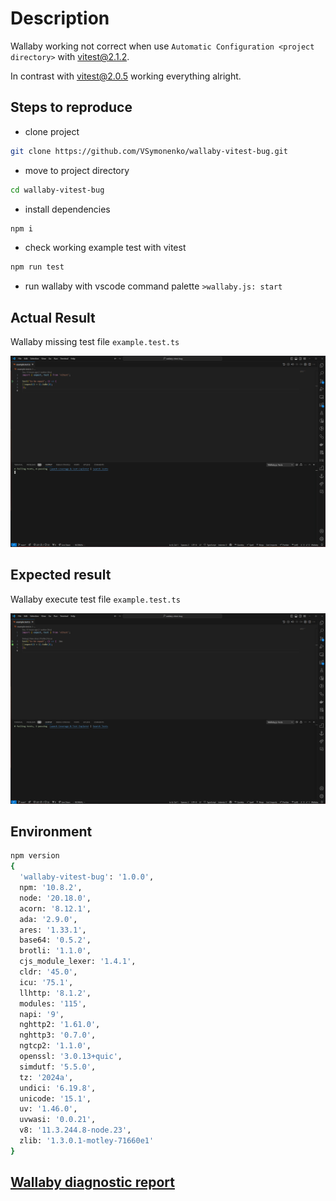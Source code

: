 # Description

Wallaby working not correct when use `Automatic Configuration <project directory>` with vitest@2.1.2.

In contrast with vitest@2.0.5 working everything alright.

## Steps to reproduce

- clone project

```bash
git clone https://github.com/VSymonenko/wallaby-vitest-bug.git
```

- move to project directory

```bash
cd wallaby-vitest-bug
```

- install dependencies

```bash
npm i
```

- check working example test with vitest

```bash
npm run test
```

- run wallaby with vscode command palette `>wallaby.js: start`

## Actual Result

Wallaby missing test file `example.test.ts`

![alt text](missing-test.png)

## Expected result

Wallaby execute test file `example.test.ts`

![alt text](execute-test.png)

## Environment

```bash
npm version 
{
  'wallaby-vitest-bug': '1.0.0',
  npm: '10.8.2',
  node: '20.18.0',
  acorn: '8.12.1',
  ada: '2.9.0',
  ares: '1.33.1',
  base64: '0.5.2',
  brotli: '1.1.0',
  cjs_module_lexer: '1.4.1',
  cldr: '45.0',
  icu: '75.1',
  llhttp: '8.1.2',
  modules: '115',
  napi: '9',
  nghttp2: '1.61.0',
  nghttp3: '0.7.0',
  ngtcp2: '1.1.0',
  openssl: '3.0.13+quic',
  simdutf: '5.5.0',
  tz: '2024a',
  undici: '6.19.8',
  unicode: '15.1',
  uv: '1.46.0',
  uvwasi: '0.0.21',
  v8: '11.3.244.8-node.23',
  zlib: '1.3.0.1-motley-71660e1'
}
```

## [Wallaby diagnostic report](./wallaby-diagnostic-report.txt)